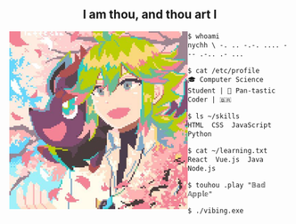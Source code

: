 <h2 align="center">I am thou, and thou art I </h2>



<img align="left" src="https://raw.githubusercontent.com/Nychh/Nychh/main/img/n16.jpg" alt="Pixel art do N, não sei o autor :/" width="320" /> 

 ```
$ whoami
nychh \ -. .. -.-. .... --- .-.. .- ...
```
 ```
$ cat /etc/profile
🎓 𝙲𝚘𝚖𝚙𝚞𝚝𝚎𝚛 𝚂𝚌𝚒𝚎𝚗𝚌𝚎 𝚂𝚝𝚞𝚍𝚎𝚗𝚝 | 🌈 𝙿𝚊𝚗-𝚝𝚊𝚜𝚝𝚒𝚌 𝙲𝚘𝚍𝚎𝚛 | 🇧🇷
```
 ```
$ ls ~/skills
HTML  CSS  JavaScript  Python
```
 ```
$ cat ~/learning.txt
React  Vue.js  Java  Node.js
```

```
$ touhou .play "𝔹𝕒𝕕 𝔸𝕡𝕡𝕝𝕖"
```
```
$ ./vibing.exe
```
<!-- Despite Everything, It's Still You -->

